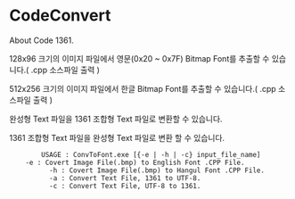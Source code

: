 # CodeConvert
About Code 1361.

128x96 크기의 이미지 파일에서 영문(0x20 ~ 0x7F) Bitmap Font를 추출할 수 있습니다.( .cpp 소스파일 출력 )

512x256 크기의 이미지 파일에서 한글 Bitmap Font를 추출할 수 있습니다.( .cpp 소스파일 출력 )

완성형 Text 파일을 1361 조합형 Text 파일로 변환할 수 있습니다.

1361 조합형 Text 파일을 완성형 Text 파일로 변환 할 수 있습니다.

			USAGE : ConvToFont.exe [{-e | -h | -c} input_file_name]
        -e : Covert Image File(.bmp) to English Font .CPP File.
			  -h : Covert Image File(.bmp) to Hangul Font .CPP File.
			  -a : Convert Text File, 1361 to UTF-8.
			  -c : Convert Text File, UTF-8 to 1361.

